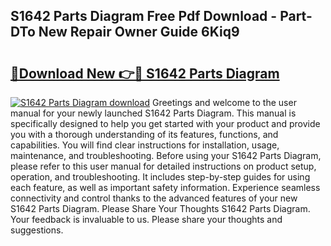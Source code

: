 ## S1642 Parts Diagram Free Pdf Download - Part-DTo New Repair Owner Guide 6Kiq9

# <h2><a href="http://dfixbur.blite.top/?on=S1642+Parts+Diagram">🔗Download New 👉🔴 S1642 Parts Diagram</a></h2>

[![S1642 Parts Diagram download](https://i.imgur.com/lujVjoI.png)](http://dfixbur.blite.top/?on=S1642+Parts+Diagram)
Greetings and welcome to the user manual for your newly launched S1642 Parts Diagram. This manual is specifically designed to help you get started with your product and provide you with a thorough understanding of its features, functions, and capabilities. You will find clear instructions for installation, usage, maintenance, and troubleshooting. Before using your S1642 Parts Diagram, please refer to this user manual for detailed instructions on product setup, operation, and troubleshooting. It includes step-by-step guides for using each feature, as well as important safety information. Experience seamless connectivity and control thanks to the advanced features of your new S1642 Parts Diagram. Please Share Your Thoughts S1642 Parts Diagram. Your feedback is invaluable to us. Please share your thoughts and suggestions.
